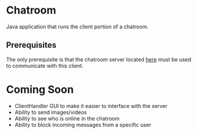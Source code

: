 # Chatroom
Java application that runs the client portion of a chatroom.

## Prerequisites
The only prerequisite is that the chatroom server located [here](https://github.com/krm534/Chatroom-Server) must be used to communicate with this client.

# Coming Soon
- ClientHandler GUI to make it easier to interface with the server
- Ability to send images/videos 
- Ability to see who is online in the chatroom
- Ability to block incoming messages from a specific user
